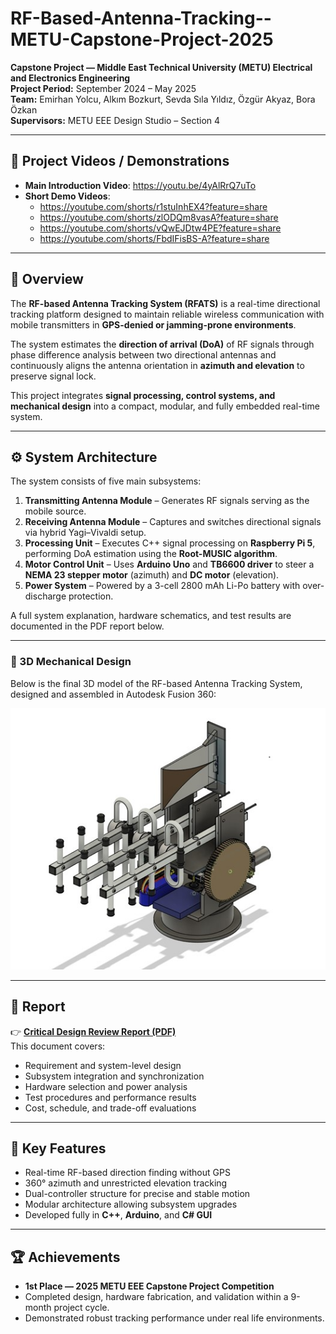 # RF-Based-Antenna-Tracking--METU-Capstone-Project-2025

**Capstone Project — Middle East Technical University (METU) Electrical and Electronics Engineering**  
**Project Period:** September 2024 – May 2025  
**Team:**  Emirhan Yolcu, Alkım Bozkurt, Sevda Sıla Yıldız, Özgür Akyaz, Bora Özkan  
**Supervisors:** METU EEE Design Studio – Section 4  

---

## 🎥 Project Videos / Demonstrations

- **Main Introduction Video**: https://youtu.be/4yAlRrQ7uTo  
- **Short Demo Videos**:  
  - https://youtube.com/shorts/r1stuInhEX4?feature=share  
  - https://youtube.com/shorts/zlODQm8vasA?feature=share  
  - https://youtube.com/shorts/vQwEJDtw4PE?feature=share  
  - https://youtube.com/shorts/FbdIFisBS-A?feature=share  

---

## 📡 Overview

The **RF-based Antenna Tracking System (RFATS)** is a real-time directional tracking platform designed to maintain reliable wireless communication with mobile transmitters in **GPS-denied or jamming-prone environments**.  

The system estimates the **direction of arrival (DoA)** of RF signals through phase difference analysis between two directional antennas and continuously aligns the antenna orientation in **azimuth and elevation** to preserve signal lock.  

This project integrates **signal processing, control systems, and mechanical design** into a compact, modular, and fully embedded real-time system.

---

## ⚙️ System Architecture

The system consists of five main subsystems:

1. **Transmitting Antenna Module** – Generates RF signals serving as the mobile source.  
2. **Receiving Antenna Module** – Captures and switches directional signals via hybrid Yagi–Vivaldi setup.  
3. **Processing Unit** – Executes C++ signal processing on **Raspberry Pi 5**, performing DoA estimation using the **Root-MUSIC algorithm**.  
4. **Motor Control Unit** – Uses **Arduino Uno** and **TB6600 driver** to steer a **NEMA 23 stepper motor** (azimuth) and **DC motor** (elevation).  
5. **Power System** – Powered by a 3-cell 2800 mAh Li-Po battery with over-discharge protection.

A full system explanation, hardware schematics, and test results are documented in the PDF report below.

---
### 🧩 3D Mechanical Design

Below is the final 3D model of the RF-based Antenna Tracking System, designed and assembled in Autodesk Fusion 360:

![3D Model of RFATS](./3d_model.jpg)

---

## 📄 Report

👉 **[Critical Design Review Report (PDF)](./Critical%20Design%20Review%20Report%20Dalgona.pdf)**  
This document covers:
- Requirement and system-level design  
- Subsystem integration and synchronization  
- Hardware selection and power analysis  
- Test procedures and performance results  
- Cost, schedule, and trade-off evaluations  

---

## 🧠 Key Features

- Real-time RF-based direction finding without GPS  
- 360° azimuth and unrestricted elevation tracking  
- Dual-controller structure for precise and stable motion  
- Modular architecture allowing subsystem upgrades  
- Developed fully in **C++**, **Arduino**, and **C# GUI**

---

## 🏆 Achievements

- **1st Place — 2025 METU EEE Capstone Project Competition**  
- Completed design, hardware fabrication, and validation within a 9-month project cycle.  
- Demonstrated robust tracking performance under real life environments.


